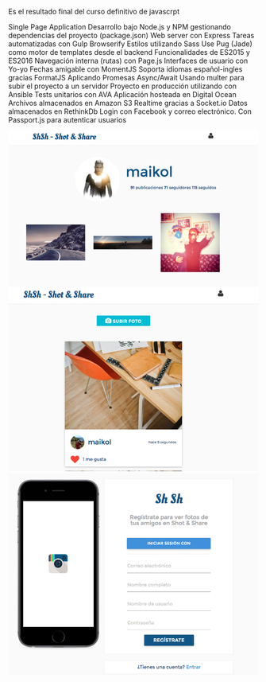 Es el resultado final del curso definitivo de javascrpt

Single Page Application
Desarrollo bajo Node.js y NPM
gestionando dependencias del proyecto (package.json)
Web server con Express
Tareas automatizadas con Gulp
Browserify
Estilos utilizando Sass
Use Pug (Jade) como motor de templates desde el backend
Funcionalidades de ES2015 y ES2016
Navegación interna (rutas) con Page.js
Interfaces de usuario con Yo-yo
Fechas amigable con MomentJS
Soporta idiomas español-ingles gracias FormatJS
Aplicando Promesas Async/Await
Usando multer para subir el proyecto a un servidor
Proyecto en producción utilizando con Ansible
Tests unitarios con AVA
Aplicación hosteada en Digital Ocean
Archivos almacenados en Amazon S3
Realtime gracias a Socket.io
Datos almacenados en RethinkDb
Login con Facebook y correo electrónico. Con Passport.js para autenticar usuarios


![alt text](https://github.com/miuel/shot-share/blob/master/profile.png)
![alt text](https://github.com/miuel/shot-share/blob/master/wall.png)
![alt text](https://github.com/miuel/shot-share/blob/master/signup.png)
